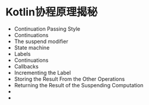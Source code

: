 #                       Kotlin协程原理揭秘

*   Continuation Passing Style
*   Continuations
*   The suspend modifier
*   State machine
*   Labels
*   Continuations
*   Callbacks
*   Incrementing the Label
*   Storing the Result From the Other Operations
*   Returning the Result of the Suspending Computation
*
*
































































































